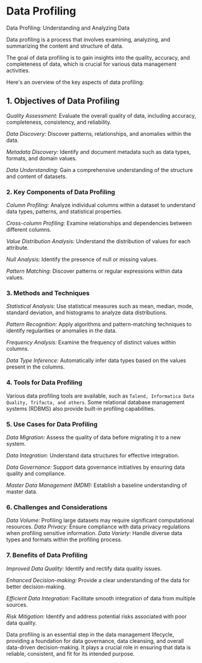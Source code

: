# Data Profiling

Data Profiling: Understanding and Analyzing Data

Data profiling is a process that involves examining, analyzing, and summarizing the content and structure of data.

The goal of data profiling is to gain insights into the quality, accuracy, and completeness of data, which is crucial for various data management activities.

Here's an overview of the key aspects of data profiling:

## 1. Objectives of Data Profiling

*Quality Assessment:* Evaluate the overall quality of data, including accuracy, completeness, consistency, and reliability.

*Data Discovery:* Discover patterns, relationships, and anomalies within the data.

*Metadata Discovery:* Identify and document metadata such as data types, formats, and domain values.

*Data Understanding:* Gain a comprehensive understanding of the structure and content of datasets.

### 2. Key Components of Data Profiling

*Column Profiling:* Analyze individual columns within a dataset to understand data types, patterns, and statistical properties.

*Cross-column Profiling:* Examine relationships and dependencies between different columns.

*Value Distribution Analysis:* Understand the distribution of values for each attribute.

*Null Analysis:* Identify the presence of null or missing values.

*Pattern Matching:* Discover patterns or regular expressions within data values.

### 3. Methods and Techniques

*Statistical Analysis:* Use statistical measures such as mean, median, mode, standard deviation, and histograms to analyze data distributions.

*Pattern Recognition:* Apply algorithms and pattern-matching techniques to identify regularities or anomalies in the data.

*Frequency Analysis:* Examine the frequency of distinct values within columns.

*Data Type Inference:* Automatically infer data types based on the values present in the columns.

### 4. Tools for Data Profiling

Various data profiling tools are available, such as `Talend, Informatica Data Quality, Trifacta, and others`.
Some relational database management systems (RDBMS) also provide built-in profiling capabilities.

### 5. Use Cases for Data Profiling

*Data Migration:* Assess the quality of data before migrating it to a new system.

*Data Integration:* Understand data structures for effective integration.

*Data Governance:* Support data governance initiatives by ensuring data quality and compliance.

*Master Data Management (MDM):* Establish a baseline understanding of master data.

### 6. Challenges and Considerations

*Data Volume:* Profiling large datasets may require significant computational resources.
*Data Privacy:* Ensure compliance with data privacy regulations when profiling sensitive information.
*Data Variety:* Handle diverse data types and formats within the profiling process.

### 7. Benefits of Data Profiling

*Improved Data Quality:* Identify and rectify data quality issues.

*Enhanced Decision-making:* Provide a clear understanding of the data for better decision-making.

*Efficient Data Integration:* Facilitate smooth integration of data from multiple sources.

*Risk Mitigation:* Identify and address potential risks associated with poor data quality.

Data profiling is an essential step in the data management lifecycle, providing a foundation for data governance, data cleansing, and overall data-driven decision-making. It plays a crucial role in ensuring that data is reliable, consistent, and fit for its intended purpose.
